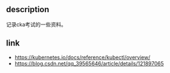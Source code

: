 ## description

记录cka考试的一些资料。
 


## link

- https://kubernetes.io/docs/reference/kubectl/overview/
- https://blog.csdn.net/qq_39565646/article/details/121897065
